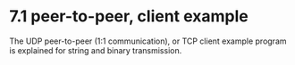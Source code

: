 ﻿# 7.1 peer-to-peer, client example

The UDP peer-to-peer (1:1 communication), or TCP client example program is explained for string and binary transmission.
